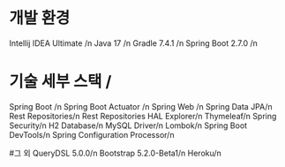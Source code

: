 # 개발 환경
Intellij IDEA Ultimate /n
Java 17 /n
Gradle 7.4.1 /n
Spring Boot 2.7.0 /n
# 기술 세부 스택 /
Spring Boot /n
Spring Boot Actuator /n
Spring Web /n
Spring Data JPA/n
Rest Repositories/n
Rest Repositories HAL Explorer/n
Thymeleaf/n
Spring Security/n
H2 Database/n
MySQL Driver/n
Lombok/n
Spring Boot DevTools/n
Spring Configuration Processor/n

 #그 외
QueryDSL 5.0.0/n
Bootstrap 5.2.0-Beta1/n
Heroku/n
